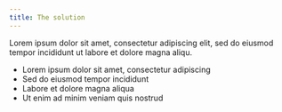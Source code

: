 ```yaml
---
title: The solution
---
```


Lorem ipsum dolor sit amet, consectetur adipiscing elit, sed do eiusmod tempor incididunt ut labore et dolore magna aliqu.
- Lorem ipsum dolor sit amet, consectetur adipiscing
- Sed do eiusmod tempor incididunt
- Labore et dolore magna aliqua
- Ut enim ad minim veniam quis nostrud